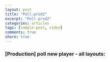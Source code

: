 ```yaml
---
layout: post
title: "Poll-prod2"
excerpt: "Poll-prod2"
categories: articles
tags: [sample-post, video]
comments: true
share: true
---
```

### [Production] poll new player - all layouts:
<br>
<div class="apester-media" data-media-id="5d2468e7ca40d2436193a533" height="656"></div><script async src="https://static.stg.apester.com/js/sdk/latest/apester-sdk.js"></script>
